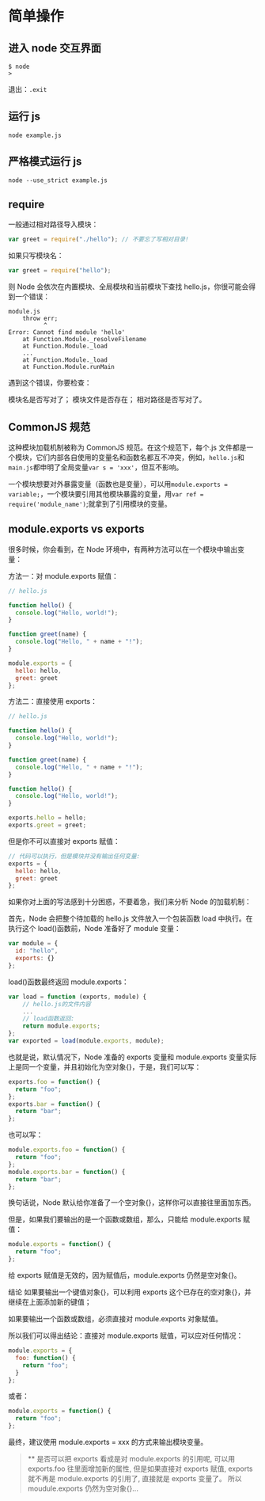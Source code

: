 # 简单操作

## 进入 node 交互界面

```shell
$ node
>
```

退出：`.exit`

## 运行 js

```shell
node example.js
```

## 严格模式运行 js

```sehll
node --use_strict example.js
```

## require

一般通过相对路径导入模块：

```js
var greet = require("./hello"); // 不要忘了写相对目录!
```

如果只写模块名：

```js
var greet = require("hello");
```

则 Node 会依次在内置模块、全局模块和当前模块下查找 hello.js，你很可能会得到一个错误：

```shell
module.js
    throw err;
          ^
Error: Cannot find module 'hello'
    at Function.Module._resolveFilename
    at Function.Module._load
    ...
    at Function.Module._load
    at Function.Module.runMain
```

遇到这个错误，你要检查：

模块名是否写对了；
模块文件是否存在；
相对路径是否写对了。

## CommonJS 规范

这种模块加载机制被称为 CommonJS 规范。在这个规范下，每个.js 文件都是一个模块，它们内部各自使用的变量名和函数名都互不冲突，例如，`hello.js`和`main.js`都申明了全局变量`var s = 'xxx'`，但互不影响。

一个模块想要对外暴露变量（函数也是变量），可以用`module.exports = variable;`，一个模块要引用其他模块暴露的变量，用`var ref = require('module_name')`;就拿到了引用模块的变量。

## module.exports vs exports

很多时候，你会看到，在 Node 环境中，有两种方法可以在一个模块中输出变量：

方法一：对 module.exports 赋值：

```js
// hello.js

function hello() {
  console.log("Hello, world!");
}

function greet(name) {
  console.log("Hello, " + name + "!");
}

module.exports = {
  hello: hello,
  greet: greet
};
```

方法二：直接使用 exports：

```js
// hello.js

function hello() {
  console.log("Hello, world!");
}

function greet(name) {
  console.log("Hello, " + name + "!");
}

function hello() {
  console.log("Hello, world!");
}

exports.hello = hello;
exports.greet = greet;
```

但是你不可以直接对 exports 赋值：

```js
// 代码可以执行，但是模块并没有输出任何变量:
exports = {
  hello: hello,
  greet: greet
};
```

如果你对上面的写法感到十分困惑，不要着急，我们来分析 Node 的加载机制：

首先，Node 会把整个待加载的 hello.js 文件放入一个包装函数 load 中执行。在执行这个 load()函数前，Node 准备好了 module 变量：

```js
var module = {
  id: "hello",
  exports: {}
};
```

load()函数最终返回 module.exports：

```js
var load = function (exports, module) {
    // hello.js的文件内容
    ...
    // load函数返回:
    return module.exports;
};
var exported = load(module.exports, module);
```

也就是说，默认情况下，Node 准备的 exports 变量和 module.exports 变量实际上是同一个变量，并且初始化为空对象{}，于是，我们可以写：

```js
exports.foo = function() {
  return "foo";
};
exports.bar = function() {
  return "bar";
};
```

也可以写：

```js
module.exports.foo = function() {
  return "foo";
};
module.exports.bar = function() {
  return "bar";
};
```

换句话说，Node 默认给你准备了一个空对象{}，这样你可以直接往里面加东西。

但是，如果我们要输出的是一个函数或数组，那么，只能给 module.exports 赋值：

```js
module.exports = function() {
  return "foo";
};
```

给 exports 赋值是无效的，因为赋值后，module.exports 仍然是空对象{}。

结论
如果要输出一个键值对象{}，可以利用 exports 这个已存在的空对象{}，并继续在上面添加新的键值；

如果要输出一个函数或数组，必须直接对 module.exports 对象赋值。

所以我们可以得出结论：直接对 module.exports 赋值，可以应对任何情况：

```js
module.exports = {
  foo: function() {
    return "foo";
  }
};
```

或者：

```js
module.exports = function() {
  return "foo";
};
```

最终，建议使用 module.exports = xxx 的方式来输出模块变量。

> \*\* 是否可以把 exports 看成是对 module.exports 的引用呢,
> 可以用 exports.foo 往里面增加新的属性,
> 但是如果直接对 exports 赋值,
> exports 就不再是 module.exports 的引用了, 直接就是 exports 变量了。
> 所以 moudule.exports 仍然为空对象{}...
